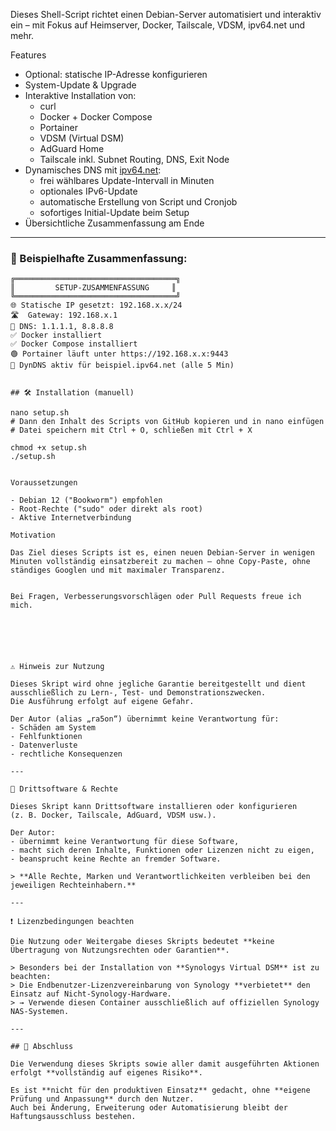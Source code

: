 Dieses Shell-Script richtet einen Debian-Server automatisiert und interaktiv ein – mit Fokus auf Heimserver, Docker, Tailscale, VDSM, ipv64.net und mehr.

Features

- Optional: statische IP-Adresse konfigurieren
- System-Update & Upgrade
- Interaktive Installation von:
  - curl
  - Docker + Docker Compose
  - Portainer
  - VDSM (Virtual DSM)
  - AdGuard Home
  - Tailscale inkl. Subnet Routing, DNS, Exit Node
- Dynamisches DNS mit [ipv64.net](https://ipv64.net):
  - frei wählbares Update-Intervall in Minuten
  - optionales IPv6-Update
  - automatische Erstellung von Script und Cronjob
  - sofortiges Initial-Update beim Setup
- Übersichtliche Zusammenfassung am Ende


---

### 🧾 Beispielhafte Zusammenfassung:

```text
╔════════════════════════════════════╗
║         SETUP-ZUSAMMENFASSUNG     ║
╚════════════════════════════════════╝
🌐 Statische IP gesetzt: 192.168.x.x/24
🛣  Gateway: 192.168.x.1
🧭 DNS: 1.1.1.1, 8.8.8.8
✅ Docker installiert
✅ Docker Compose installiert
🟢 Portainer läuft unter https://192.168.x.x:9443
🔁 DynDNS aktiv für beispiel.ipv64.net (alle 5 Min)


## 🛠️ Installation (manuell)

nano setup.sh
# Dann den Inhalt des Scripts von GitHub kopieren und in nano einfügen
# Datei speichern mit Ctrl + O, schließen mit Ctrl + X

chmod +x setup.sh
./setup.sh


Voraussetzungen

- Debian 12 ("Bookworm") empfohlen
- Root-Rechte ("sudo" oder direkt als root)
- Aktive Internetverbindung

Motivation

Das Ziel dieses Scripts ist es, einen neuen Debian-Server in wenigen Minuten vollständig einsatzbereit zu machen – ohne Copy-Paste, ohne ständiges Googlen und mit maximaler Transparenz.

 
Bei Fragen, Verbesserungsvorschlägen oder Pull Requests freue ich mich.






⚠️ Hinweis zur Nutzung

Dieses Skript wird ohne jegliche Garantie bereitgestellt und dient ausschließlich zu Lern-, Test- und Demonstrationszwecken.  
Die Ausführung erfolgt auf eigene Gefahr.

Der Autor (alias „ra5on“) übernimmt keine Verantwortung für:
- Schäden am System
- Fehlfunktionen
- Datenverluste
- rechtliche Konsequenzen

---

🧩 Drittsoftware & Rechte

Dieses Skript kann Drittsoftware installieren oder konfigurieren  
(z. B. Docker, Tailscale, AdGuard, VDSM usw.).

Der Autor:
- übernimmt keine Verantwortung für diese Software,
- macht sich deren Inhalte, Funktionen oder Lizenzen nicht zu eigen,
- beansprucht keine Rechte an fremder Software.

> **Alle Rechte, Marken und Verantwortlichkeiten verbleiben bei den jeweiligen Rechteinhabern.**

---

❗ Lizenzbedingungen beachten

Die Nutzung oder Weitergabe dieses Skripts bedeutet **keine Übertragung von Nutzungsrechten oder Garantien**.

> Besonders bei der Installation von **Synologys Virtual DSM** ist zu beachten:  
> Die Endbenutzer-Lizenzvereinbarung von Synology **verbietet** den Einsatz auf Nicht-Synology-Hardware.  
> → Verwende diesen Container ausschließlich auf offiziellen Synology NAS-Systemen.

---

## 📌 Abschluss

Die Verwendung dieses Skripts sowie aller damit ausgeführten Aktionen erfolgt **vollständig auf eigenes Risiko**.

Es ist **nicht für den produktiven Einsatz** gedacht, ohne **eigene Prüfung und Anpassung** durch den Nutzer.  
Auch bei Änderung, Erweiterung oder Automatisierung bleibt der Haftungsausschluss bestehen.
